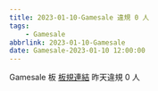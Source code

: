 ```yaml
---
title: 2023-01-10-Gamesale 違規 0 人
tags:
    - Gamesale
abbrlink: 2023-01-10-Gamesale
date: Gamesale-2023-01-10 12:00:00
---
```

Gamesale 板 [板規連結](https://www.ptt.cc/bbs/Gossiping/M.1637425085.A.07D.html)
昨天違規 0 人
